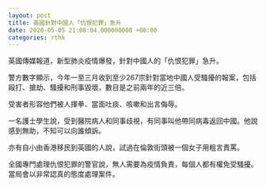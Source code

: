 ```yaml
---
layout: post
title: 英國針對中國人「仇恨犯罪」急升
date: 2020-05-05 21:08:04.000000000 +08:00
categories: rthk
---
```


英國傳媒報道，新型肺炎疫情爆發，針對中國人的「仇恨犯罪」急升。

警方數字顯示，今年一至三月收到至少267宗針對當地中國人受騷擾的報案，包括毆打、搶劫、騷擾和刑事毀壞，數目是之前兩年的近三倍。

受害者形容他們被人揮拳、當面吐痰、咳嗽和出言侮辱。

一名護士學生說，受到醫院病人和同事歧視，有同事叫他帶同病毒返回中國。他說感到無助，不知可以向誰傾訴。

亦有自小由香港移民到英國的人說，試過在倫敦街頭被一個女子用粗言責罵。

全國專門處理仇恨犯罪的警官說，無人需要為疫情負責，每個人都有權免受騷擾。當局會以非常認真的態度處理案件。
